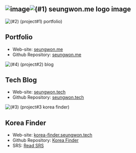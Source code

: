 ![image](https://github.com/user-attachments/assets/4bedc6cb-2af9-45be-9a84-32f862bfe17d)![ (#1) seungwon.me logo image](https://github.com/user-attachments/assets/93fcab9f-5afb-46c7-994b-5d418965d8ef)
---

![ (#2) (project#1) portfolio) ](https://github.com/user-attachments/assets/98791fdb-76ed-40ac-8f00-4097a0d58ee3)
## Portfolio
* Web-site: [seungwon.me](https://seungwon.me)
* Github Repository: [seungwon.me](https://github.com/seungwon-me/seungwon-me)

![ (#4) (project#2) blog ](https://github.com/user-attachments/assets/1b4c2b92-90ea-4cd2-b635-01352a6e7d8e)
## Tech Blog
* Web-site: [seungwon.tech](https://seungwon.tech)
* Github Repository: [seungwon.tech](https://github.com/seungwon-me/seungwon-tech)

![ (#3) (project#3 korea finder) ](https://github.com/user-attachments/assets/e4410285-863e-4f8d-8a81-ffe8e23a871e)
## Korea Finder 
* Web-site: [korea-finder.seungwon.tech](https://korea-finder.seungwon.tech/)
* Github Repository: [Korea Finder](https://github.com/seungwon-me/KoreaFinder)
* SRS: [Read SRS](https://github.com/seungwon-me/SRS/blob/main/Korea-Finder/SRS.md)

